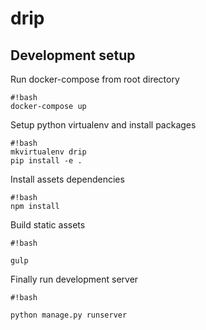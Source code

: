 # drip

## Development setup

Run docker-compose from root directory
```
#!bash
docker-compose up
```

Setup python virtualenv and install packages
```
#!bash
mkvirtualenv drip
pip install -e .
```

Install assets dependencies

```
#!bash
npm install
```

Build static assets

```
#!bash

gulp
```

Finally run development server

```
#!bash

python manage.py runserver
```
